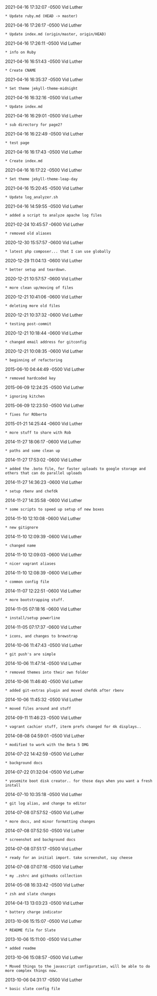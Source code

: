 2021-04-16 17:32:07 -0500 Vid Luther 

	* Update ruby.md (HEAD -> master)

2021-04-16 17:26:17 -0500 Vid Luther 

	* Update index.md (origin/master, origin/HEAD)

2021-04-16 17:26:11 -0500 Vid Luther 

	* info on Ruby

2021-04-16 16:51:43 -0500 Vid Luther 

	* Create CNAME

2021-04-16 16:35:37 -0500 Vid Luther 

	* Set theme jekyll-theme-midnight

2021-04-16 16:32:16 -0500 Vid Luther 

	* Update index.md

2021-04-16 16:29:01 -0500 Vid Luther 

	* sub directory for page2?

2021-04-16 16:22:49 -0500 Vid Luther 

	* test page

2021-04-16 16:17:43 -0500 Vid Luther 

	* Create index.md

2021-04-16 16:17:22 -0500 Vid Luther 

	* Set theme jekyll-theme-leap-day

2021-04-16 15:20:45 -0500 Vid Luther 

	* Update log_analyzer.sh

2021-04-16 14:59:55 -0500 Vid Luther 

	* added a script to analyze apache log files

2021-02-24 10:45:57 -0600 Vid Luther 

	* removed old aliases

2020-12-30 15:57:57 -0600 Vid Luther 

	* latest php composer... that I can use globally

2020-12-29 11:04:13 -0600 Vid Luther 

	* better setup and teardown.

2020-12-21 10:57:57 -0600 Vid Luther 

	* more clean up/moving of files

2020-12-21 10:41:06 -0600 Vid Luther 

	* deleting more old files

2020-12-21 10:37:32 -0600 Vid Luther 

	* testing post-commit

2020-12-21 10:18:44 -0600 Vid Luther 

	* changed email address for gitconfig

2020-12-21 10:08:35 -0600 Vid Luther 

	* beginning of refactoring

2015-06-10 04:44:49 -0500 Vid Luther 

	* removed hardcoded key

2015-06-09 12:24:25 -0500 Vid Luther 

	* ignoring kitchen

2015-06-09 12:23:50 -0500 Vid Luther 

	* fixes for ROberto

2015-01-21 14:25:44 -0600 Vid Luther 

	* more stuff to share with Rob

2014-11-27 18:06:17 -0600 Vid Luther 

	* paths and some clean up

2014-11-27 17:53:02 -0600 Vid Luther 

	* added the .boto file, for faster uploads to google storage and others that can do parallel uploads

2014-11-27 14:36:23 -0600 Vid Luther 

	* setup rbenv and chefdk

2014-11-27 14:35:58 -0600 Vid Luther 

	* some scripts to speed up setup of new boxes

2014-11-10 12:10:08 -0600 Vid Luther 

	* new gitignore

2014-11-10 12:09:39 -0600 Vid Luther 

	* changed name

2014-11-10 12:09:03 -0600 Vid Luther 

	* nicer vagrant aliases

2014-11-10 12:08:39 -0600 Vid Luther 

	* common config file

2014-11-07 12:22:51 -0600 Vid Luther 

	* more bootstrapping stuff.

2014-11-05 07:18:16 -0600 Vid Luther 

	* install/setup powerline

2014-11-05 07:17:37 -0600 Vid Luther 

	* icons, and changes to brewstrap

2014-10-06 11:47:43 -0500 Vid Luther 

	* git push's are simple

2014-10-06 11:47:14 -0500 Vid Luther 

	* removed themes into their own folder

2014-10-06 11:46:40 -0500 Vid Luther 

	* added git-extras plugin and moved chefdk after rbenv

2014-10-06 11:45:32 -0500 Vid Luther 

	* moved files around and stuff

2014-09-11 11:46:23 -0500 Vid Luther 

	* vagrant cachier stuff, iterm prefs changed for 4k displays..

2014-08-08 04:59:01 -0500 Vid Luther 

	* modified to work with the Beta 5 DMG

2014-07-22 14:42:59 -0500 Vid Luther 

	* background docs

2014-07-22 01:32:04 -0500 Vid Luther 

	* yosemite boot disk creator.. for those days when you want a fresh install

2014-07-10 10:35:18 -0500 Vid Luther 

	* git log alias, and change to editor

2014-07-08 07:57:52 -0500 Vid Luther 

	* more docs, and minor formatting changes

2014-07-08 07:52:50 -0500 Vid Luther 

	* screenshot and background docs

2014-07-08 07:51:17 -0500 Vid Luther 

	* ready for an initial import. take screenshot, say cheese

2014-07-08 07:07:16 -0500 Vid Luther 

	* my .zshrc and githooks collection

2014-05-08 16:33:42 -0500 Vid Luther 

	* zsh and slate changes

2014-04-13 13:03:23 -0500 Vid Luther 

	* battery charge indicator

2013-10-06 15:15:07 -0500 Vid Luther 

	* README file for Slate

2013-10-06 15:11:00 -0500 Vid Luther 

	* added readme

2013-10-06 15:08:57 -0500 Vid Luther 

	* Moved things to the javascript configuration, will be able to do more complex things now.

2013-10-06 04:31:17 -0500 Vid Luther 

	* basic slate config file

